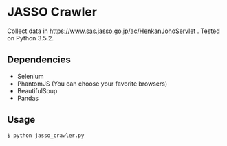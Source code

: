 # JASSO Crawler

Collect data in https://www.sas.jasso.go.jp/ac/HenkanJohoServlet .
Tested on Python 3.5.2.

## Dependencies

* Selenium
* PhantomJS (You can choose your favorite browsers)
* BeautifulSoup
* Pandas

## Usage

```
$ python jasso_crawler.py
```